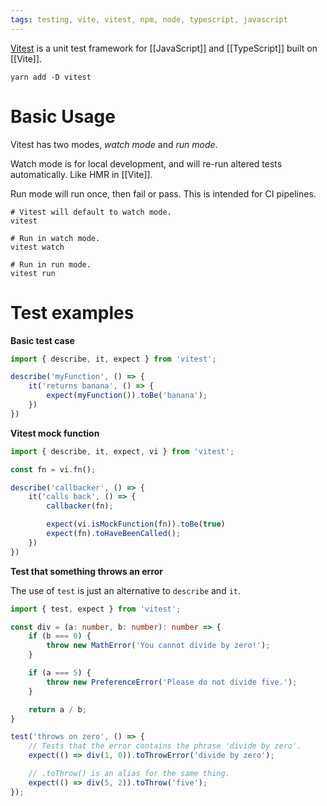 ```yaml
---
tags: testing, vite, vitest, npm, node, typescript, javascript
---
```


[Vitest](https://vitest.dev/guide/) is a unit test framework for [[JavaScript]] and [[TypeScript]] built on [[Vite]].

```shell
yarn add -D vitest
```

# Basic Usage

Vitest has two modes, *watch mode* and *run mode*. 

Watch mode is for local development, and will re-run altered tests automatically. Like HMR in [[Vite]].

Run mode will run once, then fail or pass. This is intended for CI pipelines.

```shell
# Vitest will default to watch mode.
vitest

# Run in watch mode.
vitest watch

# Run in run mode.
vitest run
```

# Test examples

**Basic test case**

```typescript
import { describe, it, expect } from 'vitest';

describe('myFunction', () => {
	it('returns banana', () => {
		expect(myFunction()).toBe('banana');
	})
})
```

**Vitest mock function**

```typescript
import { describe, it, expect, vi } from 'vitest';

const fn = vi.fn();

describe('callbacker', () => {
	it('calls back', () => {
		callbacker(fn);

		expect(vi.isMockFunction(fn)).toBe(true)
		expect(fn).toHaveBeenCalled();
	})
})
```

**Test that something throws an error**

The use of `test` is just an alternative to `describe` and `it`.
```typescript
import { test, expect } from 'vitest';

const div = (a: number, b: number): number => {
	if (b === 0) {
		throw new MathError('You cannot divide by zero!');
	}

	if (a === 5) {
		throw new PreferenceError('Please do not divide five.');
	}

	return a / b;
}

test('throws on zero', () => {
	// Tests that the error contains the phrase 'divide by zero'.
	expect(() => div(1, 0)).toThrowError('divide by zero');

	// .toThrow() is an alias for the same thing.
	expect(() => div(5, 2)).toThrow('five');
});
```
